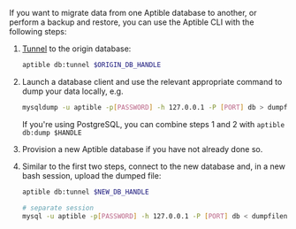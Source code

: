 If you want to migrate data from one Aptible database to another, or perform a backup and restore, you can use the Aptible CLI with the following steps:


1. [Tunnel](https://support.aptible.com/topics/cli/how-to-connect-to-database-from-outside/) to the origin database:

    ```bash
    aptible db:tunnel $ORIGIN_DB_HANDLE
    ```

2. Launch a database client and use the relevant appropriate command to dump your data locally, e.g.

    ```bash
    mysqldump -u aptible -p[PASSWORD] -h 127.0.0.1 -P [PORT] db > dumpfilename.sql
    ```

    If you're using PostgreSQL, you can combine steps 1 and 2 with `aptible db:dump $HANDLE`


3.  Provision a new Aptible database if you have not already done so.

4. Similar to the first two steps, connect to the new database and, in a new bash session, upload the dumped file:

    ```bash
    aptible db:tunnel $NEW_DB_HANDLE

    # separate session
    mysql -u aptible -p[PASSWORD] -h 127.0.0.1 -P [PORT] db < dumpfilename.sql
    ```
